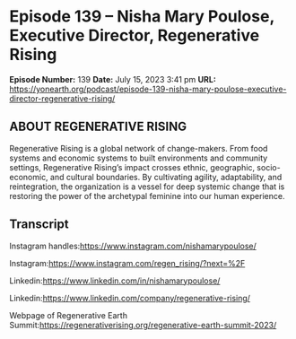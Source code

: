 # Episode 139 – Nisha Mary Poulose, Executive Director, Regenerative Rising

**Episode Number:** 139
**Date:** July 15, 2023 3:41 pm
**URL:** https://yonearth.org/podcast/episode-139-nisha-mary-poulose-executive-director-regenerative-rising/

## ABOUT REGENERATIVE RISING

Regenerative Rising is a global network of change-makers. From food systems and economic systems to built environments and community settings, Regenerative Rising’s impact crosses ethnic, geographic, socio-economic, and cultural boundaries. By cultivating agility, adaptability, and reintegration, the organization is a vessel for deep systemic change that is restoring the power of the archetypal feminine into our human experience.

## Transcript

Instagram handles:https://www.instagram.com/nishamarypoulose/

Instagram:https://www.instagram.com/regen_rising/?next=%2F

Linkedin:https://www.linkedin.com/in/nishamarypoulose/

Linkedin:https://www.linkedin.com/company/regenerative-rising/

Webpage of Regenerative Earth Summit:https://regenerativerising.org/regenerative-earth-summit-2023/

